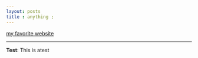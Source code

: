 ```yaml
---
layout: posts
title : anything ;
---
```





[my favorite website](http://www.google.com)







---
**Test**: This is atest
